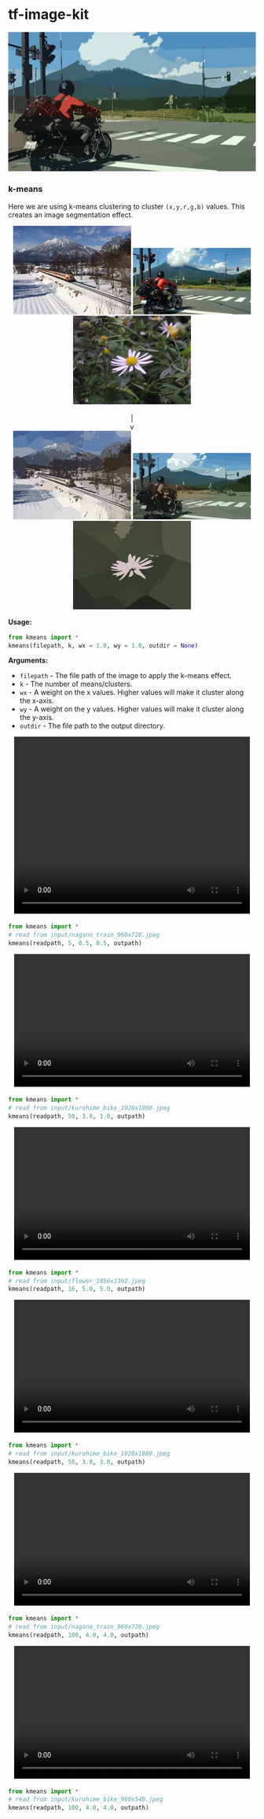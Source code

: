 # tf-image-kit

![alt](docs/media/kmeans_kurohime_bike_1920x1080_k50_wx3.0_wy1.0_i139.jpeg)


### k-means

Here we are using k-means clustering to cluster `(x,y,r,g,b)` values. This creates an image segmentation effect.

<p align="center">
    <a href="input/nagano_train_960x720.jpeg"><img src="input/nagano_train_480x360.jpeg" alt="image"  width="240"/></a>
    <a href="input/kurohime_bike_1920x1080.jpeg"><img src="input/kurohime_bike_480x270.jpeg" alt="image"  width="240"/></a>
    <a href="input/flower_1856x1392.jpeg"><img src="input/flower_464x348.jpeg" alt="image"  width="240"/></a>
    </br>
    </br>                               |
    </br>                               v
    </br>
    <a href="docs/media/kmeans_nagano_train_480x360_k75_wx3.0_wy3.0_40f.gif"><img src="docs/media/kmeans_nagano_train_480x360_k75_wx3.0_wy3.0_40f.gif" alt="gif"  width="240"/></a>
    <a href="docs/media/kmeans_kurohime_bike_480x270_k50_wx3.0_wy1.0_40f.gif"><img src="docs/media/kmeans_kurohime_bike_480x270_k50_wx3.0_wy1.0_40f.gif" alt="gif"  width="240"/></a>
    <a href="docs/media/kmeans_flower_464x348_k16_wx5.0_wy5.0_40f.gif"><img src="docs/media/kmeans_flower_464x348_k16_wx5.0_wy5.0_40f.gif" alt="gif"  width="240"/></a>
</p>

**Usage:**

```python
from kmeans import *
kmeans(filepath, k, wx = 1.0, wy = 1.0, outdir = None)
```
**Arguments:**
- `filepath` - The file path of the image to apply the k-means effect.
- `k` - The number of means/clusters.
- `wx` - A weight on the x values. Higher values will make it cluster along the x-axis.
- `wy` - A weight on the y values. Higher values will make it cluster along the y-axis.
- `outdir` - The file path to the output directory.



<!-- GIF EXAMPLES

<p align="center">
    <a href="docs/media/kmeans_nagano_train_480x360_k75_wx3.0_wy3.0_40f.gif"><img src="docs/media/kmeans_nagano_train_480x360_k75_wx3.0_wy3.0_40f.gif" alt="gif"  width="480"/></a>
</p>

```python
from kmeans import *
# read from input/nagano_train_480x360.jpeg
kmeans(readpath, 75, 3.0, 3.0, outpath)
```



<p align="center">
    <a href="docs/media/kmeans_kurohime_bike_480x270_k50_wx3.0_wy1.0_40f.gif"><img src="docs/media/kmeans_kurohime_bike_480x270_k50_wx3.0_wy1.0_40f.gif" alt="gif"  width="480"/></a>
</p>

```python
from kmeans import *
# read from input/kurohime_bike_480x270.jpeg
kmeans(readpath, 50, 3.0, 1.0, outpath)
```



<p align="center">
    <a href="docs/media/kmeans_flower_464x348_k16_wx5.0_wy5.0_40f.gif"><img src="docs/media/kmeans_flower_464x348_k16_wx5.0_wy5.0_40f.gif" alt="gif"  width="480"/></a>
</p>

```python
from kmeans import *
# read from input/kmeans_flower_464x348.jpeg
kmeans(readpath, 16, 5.0, 5.0, outpath)
```

-->

<p align="center">
    <video width="480" height="360" controls>
        <source src="media/kmeans_nagano_train_960x720_k5_wx0.5_wy0.5.mp4" type="video/mp4">
        <!-- link to video if <video> tag fails-->
        <a href="https://drive.google.com/open?id=0By-CMfnYF6bZcmRhczg3M0xtOWs"><img src="media/kmeans_nagano_train_960x720_k5_wx0.5_wy0.5_thumb@2x.jpeg" alt="video"  width="480"/></a>
    </video>
</p>

```python
from kmeans import *
# read from input/nagano_train_960x720.jpeg
kmeans(readpath, 5, 0.5, 0.5, outpath)
```



<p align="center">
    <video width="480" height="270" controls>
        <source src="media/kmeans_kurohime_bike_1920x1080_k50_wx3.0_wy1.0.mp4" type="video/mp4">
        <!-- link to video if <video> tag fails-->
        <a href="https://drive.google.com/open?id=0By-CMfnYF6bZNDNMWW8tNGVNNGM"><img src="media/kmeans_kurohime_bike_1920x1080_k50_wx3.0_wy1.0_thumb_scaled@2x.jpg" alt="video"  width="480"/></a>
    </video>
</p>

```python
from kmeans import *
# read from input/kurohime_bike_1920x1080.jpeg
kmeans(readpath, 50, 3.0, 1.0, outpath)
```



<p align="center">
    <video width="480" height="270" controls>
        <source src="media/kmeans_flower_1856x1392_k16_wx5.0_wy5.0.mp4" type="video/mp4">
        <!-- link to video if <video> tag fails-->
        <a href="https://drive.google.com/open?id=0By-CMfnYF6bZSWQxa1hqM1FlaWc"><img src="media/kmeans_flower_1856x1392_k16_wx5.0_wy5.0_thumb_scaled@2x.jpg" alt="video"  width="464"/></a>
    </video>
</p>

```python
from kmeans import *
# read from input/flower_1856x1392.jpeg
kmeans(readpath, 16, 5.0, 5.0, outpath)
```

<!--  EXTRAS -->

<p align="center">
    <video width="480" height="270" controls>
        <source src="media/kmeans_flower_1856x1392_k16_wx5.0_wy5.0.mp4" type="video/mp4">
        <!-- link to video if <video> tag fails-->
        <a href="https://drive.google.com/open?id=0By-CMfnYF6bZSlUxWmJUYWNuNEE"><img src="media/kmeans_kurohime_bike_1920x1080_k50_wx3.0_wy3.0_thumb_scaled@2x.jpg" alt="video"  width="480"/></a>
    </video>
</p>

```python
from kmeans import *
# read from input/kurohime_bike_1920x1080.jpeg
kmeans(readpath, 50, 3.0, 3.0, outpath)
```



<p align="center">
    <video width="480" height="270" controls>
        <source src="media/kmeans_nagano_train_960x720_k100_wx4.0_wy4.0.mp4" type="video/mp4">
        <!-- link to video if <video> tag fails-->
        <a href="https://drive.google.com/open?id=0By-CMfnYF6bZM0FCM1VxV0VmdEk"><img src="media/kmeans_nagano_train_960x720_k100_wx4.0_wy4.0_thumb@2x.jpeg" alt="video"  width="480"/></a>
    </video>
</p>

```python
from kmeans import *
# read from input/nagano_train_960x720.jpeg
kmeans(readpath, 100, 4.0, 4.0, outpath)
```



<p align="center">
    <video width="480" height="270" controls>
        <source src="media/kmeans_kurohime_bike_960x540_k100_wx4.0_wy4.0.mp4" type="video/mp4">
        <!-- link to video if <video> tag fails-->
        <a href="https://drive.google.com/open?id=0By-CMfnYF6bZSUQ4MnF1ejNQd0E"><img src="media/kmeans_kurohime_bike_960x540_k100_wx4.0_wy4.0_thumb@2x.jpeg" alt="video"  width="480"/></a>
    </video>
</p>

```python
from kmeans import *
# read from input/kurohime_bike_960x540.jpeg
kmeans(readpath, 100, 4.0, 4.0, outpath)
```
